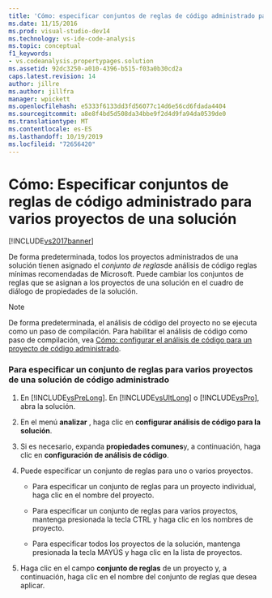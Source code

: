 ```yaml
---
title: 'Cómo: especificar conjuntos de reglas de código administrado para varios proyectos de una solución | Microsoft Docs'
ms.date: 11/15/2016
ms.prod: visual-studio-dev14
ms.technology: vs-ide-code-analysis
ms.topic: conceptual
f1_keywords:
- vs.codeanalysis.propertypages.solution
ms.assetid: 92dc3250-a010-4396-b515-f03a0b30cd2a
caps.latest.revision: 14
author: jillre
ms.author: jillfra
manager: wpickett
ms.openlocfilehash: e5333f6133dd3fd56077c14d6e56cd6fdada4404
ms.sourcegitcommit: a8e8f4bd5d508da34bbe9f2d4d9fa94da0539de0
ms.translationtype: MT
ms.contentlocale: es-ES
ms.lasthandoff: 10/19/2019
ms.locfileid: "72656420"
---
```

# <a name="how-to-specify-managed-code-rule-sets-for-multiple-projects-in-a-solution"></a>Cómo: Especificar conjuntos de reglas de código administrado para varios proyectos de una solución
[!INCLUDE[vs2017banner](../includes/vs2017banner.md)]

De forma predeterminada, todos los proyectos administrados de una solución tienen asignado el *conjunto de reglas*de análisis de código reglas mínimas recomendadas de Microsoft. Puede cambiar los conjuntos de reglas que se asignan a los proyectos de una solución en el cuadro de diálogo de propiedades de la solución.

> [!NOTE]
> De forma predeterminada, el análisis de código del proyecto no se ejecuta como un paso de compilación. Para habilitar el análisis de código como paso de compilación, vea [Cómo: configurar el análisis de código para un proyecto de código administrado](../code-quality/how-to-configure-code-analysis-for-a-managed-code-project.md).

### <a name="to-specify-a-rule-set-for-multiple-projects-in-a-managed-code--solution"></a>Para especificar un conjunto de reglas para varios proyectos de una solución de código administrado

1. En [!INCLUDE[vsPreLong](../includes/vsprelong-md.md)]. En [!INCLUDE[vsUltLong](../includes/vsultlong-md.md)] o [!INCLUDE[vsPro](../includes/vspro-md.md)], abra la solución.

2. En el menú **analizar** , haga clic en **configurar análisis de código para la solución**.

3. Si es necesario, expanda **propiedades comunes**y, a continuación, haga clic en **configuración de análisis de código**.

4. Puede especificar un conjunto de reglas para uno o varios proyectos.

    - Para especificar un conjunto de reglas para un proyecto individual, haga clic en el nombre del proyecto.

    - Para especificar un conjunto de reglas para varios proyectos, mantenga presionada la tecla CTRL y haga clic en los nombres de proyecto.

    - Para especificar todos los proyectos de la solución, mantenga presionada la tecla MAYÚS y haga clic en la lista de proyectos.

5. Haga clic en el campo **conjunto de reglas** de un proyecto y, a continuación, haga clic en el nombre del conjunto de reglas que desea aplicar.
